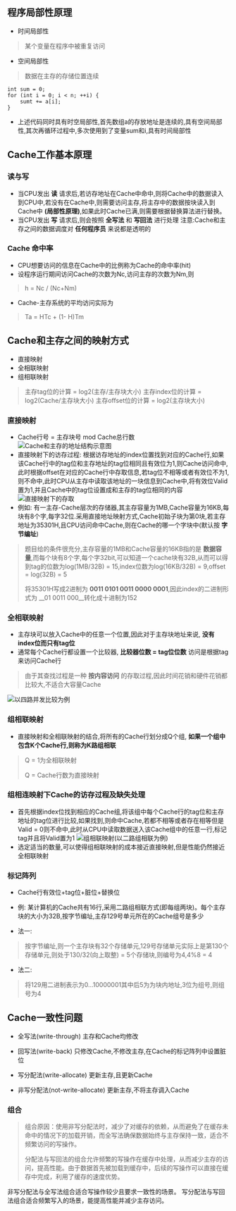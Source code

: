 ## 程序局部性原理
- 时间局部性
> 某个变量在程序中被重复访问
- 空间局部性
> 数据在主存的存储位置连续
```
int sum = 0;
for (int i = 0; i < n; ++i) {
    sumt += a[i];
}
```
- 上述代码同时具有时空局部性,首先数组a的存放地址是连续的,具有空间局部性,其次再循环过程中,多次使用到了变量sum和i,具有时间局部性

## Cache工作基本原理
### 读与写
- 当CPU发出 __读__ 请求后,若访存地址在Cache中命中,则将Cache中的数据读入到CPU中,若没有在Cache中,则需要访问主存,将主存中的数据按块读入到Cache中 __(局部性原理)__,如果此时Cache已满,则需要根据替换算法进行替换。
- 当CPU发出 __写__ 请求后,则会按照 __全写法__ 和 __写回法__ 进行处理
注意:Cache和主存之间的数据调度对 __任何程序员__ 来说都是透明的

### Cache 命中率
- CPU想要访问的信息在Cache中的比例称为Cache的命中率(hit)
- 设程序运行期间访问Cache的次数为Nc,访问主存的次数为Nm,则
> h = Nc / (Nc+Nm)

- Cache-主存系统的平均访问实际为
> Ta = HTc + (1- H)Tm
## Cache和主存之间的映射方式
- 直接映射
- 全相联映射
- 组相联映射
> 主存tag位的计算 = log2(主存/主存块大小)
> 主存index位的计算 = log2(Cache/主存块大小)
> 主存offset位的计算 = log2(主存块大小)
### 直接映射
- Cache行号 = 主存块号 mod Cache总行数
![Cache和主存的地址结构示意图](https://img.picui.cn/free/2024/09/19/66ec044996a63.jpg)
- 直接映射下的访存过程:
根据访存地址的index位置找到对应的Cache行,如果该Cache行中的tag位和主存地址的tag位相同且有效位为1,则Cache访问命中,此时根据offset在对应的Cache行中存取信息,若tag位不相等或者有效位不为1,则不命中,此时CPU从主存中读取该地址的一块信息到Cache中,将有效位Valid置为1,并且Cache中的tag位设置成和主存的tag位相同的内容
![直接映射下的存取](https://img.picui.cn/free/2024/09/19/66ec06f743655.jpg)
- 例如:
有一主存-Cache层次的存储器,其主存容量为1MB,Cache容量为16KB,每块有8个字,每字32位.采用直接地址映射方式,Cache初始子块为第0块,若主存地址为35301H,且CPU访问命中Cache,则在Cache的哪一个字块中(默认按 __字节编址__)
> 题目给的条件很充分,主存容量的1MB和Cache容量的16KB指的是 __数据容量__,而每个块有8个字,每个字32bit,可以知道一个cache块有32B,从而可以得到tag的位数为log(1MB/32B) = 15,index位数为log(16KB/32B) = 9,offset = log(32B) = 5
>
> 将35301H写成2进制为 __0011 0101 0011 0000 0001__,因此index的二进制形式为 __01 0011 000__转化成十进制为152
>
>
### 全相联映射
- 主存块可以放入Cache中的任意一个位置,因此对于主存块地址来说, __没有index位而只有tag位__
- 通常每个Cache行都设置一个比较器, __比较器位数 = tag位位数__ 访问是根据tag来访问Cache行
> 由于其查找过程是一种 __按内容访问__ 的存取过程,因此时间花销和硬件花销都比较大,不适合大容量Cache

![以四路并发比较为例](https://img.picui.cn/free/2024/09/19/66ec0943d53eb.jpg)

### 组相联映射
- 直接映射和全相联映射的结合,将所有的Cache行划分成Q个组, __如果一个组中包含K个Cache行,则称为K路组相联__
> Q = 1为全相联映射
>
> Q = Cache行数为直接映射
### 组相连映射下Cache的访存过程及缺失处理
- 首先根据index位找到相应的Cache组,将该组中每个Cache行的tag位和主存地址的tag位进行比较,如果找到,则命中Cache,若都不相等或者存在相等但是Valid = 0则不命中,此时从CPU中读取数据送入该Cache组中的任意一行,标记tag并且将Valid置为1
![组相联映射(以二路组相联为例)](https://img.picui.cn/free/2024/09/19/66ec0c1a13e5e.jpg)
- 选定适当的数量,可以使得组相联映射的成本接近直接映射,但是性能仍然接近全相联映射
### 标记阵列
- Cache行有效位+tag位+脏位+替换位

- 例:
某计算机的Cache共有16行,采用二路组相联方式(即每组两块)。每个主存块的大小为32B,按字节编址,主存129号单元所在的Cache组号是多少

- 法一:
> 按字节编址,则一个主存块有32个存储单元,129号存储单元实际上是第130个存储单元,则处于130/32(向上取整) = 5个存储块,则编号为4,4%8 = 4
>
- 法二:
> 将129用二进制表示为0...10000001其中后5为为块内地址,3位为组号,则组号为4
## Cache一致性问题
- 全写法(write-through) 主存和Cache均修改
- 回写法(write-back) 只修改Cache,不修改主存,在Cache的标记阵列中设置脏位

- 写分配法(write-allocate) 更新主存,且更新Cache
- 非写分配法(not-write-allocate) 更新主存,不将主存调入Cache
### 组合
> 组合原因：使用非写分配法时，减少了对缓存的依赖，从而避免了在缓存未命中的情况下的加载开销，而全写法确保数据始终与主存保持一致，适合不频繁访问的写操作。
>
> 分配法与写回法的组合允许频繁的写操作在缓存中处理，从而减少主存的访问，提高性能。由于数据首先被加载到缓存中，后续的写操作可以直接在缓存中完成，利用了缓存的速度优势。

非写分配法与全写法组合适合写操作较少且要求一致性的场景。
写分配法与写回法组合适合频繁写入的场景，能提高性能并减少主存访问。